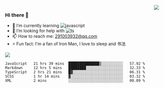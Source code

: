 <img align='right' src='https://github-readme-stats.vercel.app/api?username=niaogege&show_icons=true&theme=radical'/>

### Hi there 👋

- 🌱 I’m currently learning ![javascript](https://img.shields.io/badge/javacript-learn-orange)
- 🤔 I’m looking for help with ![ts](https://img.shields.io/badge/ts-learn-yellow)
- 📫 How to reach me: 291003932@qq.com
- ⚡ Fun fact:  I'm a fan of Iron Man, I love to sleep and 书法

![](https://github-readme-stats.vercel.app/api/top-langs/?username=niaogege&layout=compact)

<!--START_SECTION:waka-->
```text
JavaScript   21 hrs 39 mins  ██████████████▒░░░░░░░░░░   57.92 % 
Markdown     12 hrs 5 mins   ████████░░░░░░░░░░░░░░░░░   32.33 % 
TypeScript   2 hrs 21 mins   █▓░░░░░░░░░░░░░░░░░░░░░░░   06.31 % 
SCSS         1 hr 14 mins    ▓░░░░░░░░░░░░░░░░░░░░░░░░   03.32 % 
XML          2 mins          ░░░░░░░░░░░░░░░░░░░░░░░░░   00.09 % 
```
<!--END_SECTION:waka-->
